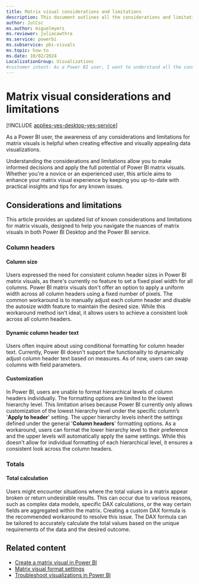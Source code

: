 ```yaml
---
title: Matrix visual considerations and limitations
description: This document outlines all the considerations and limitations for matrix visuals in Power BI Desktop and Power BI service.
author: JulCsc
ms.author: miguelmyers
ms.reviewer: juliacawthra
ms.service: powerbi
ms.subservice: pbi-visuals
ms.topic: how-to
ms.date: 10/02/2024
LocalizationGroup: Visualizations
#customer intent: As a Power BI user, I want to understand all the considerations and limitions for matrix visuals so that I can effectively and more easily build matrix visuals in Power BI Desktop and Power BI service.
---
```

# Matrix visual considerations and limitations

[!INCLUDE [applies-yes-desktop-yes-service](../includes/applies-yes-desktop-yes-service.md)]

As a Power BI user, the awareness of any considerations and limitations for matrix visuals is helpful when creating effective and visually appealing data visualizations.

Understanding the considerations and limitations allow you to make informed decisions and apply the full potential of Power BI matrix visuals. Whether you're a novice or an experienced user, this article aims to enhance your matrix visual experience by keeping you up-to-date with practical insights and tips for any known issues.

## Considerations and limitations

This article provides an updated list of known considerations and limitations for matrix visuals, designed to help you navigate the nuances of matrix visuals in both Power BI Desktop and the Power BI service.

### Column headers

#### Column size

Users expressed the need for consistent column header sizes in Power BI matrix visuals, as there's currently no feature to set a fixed pixel width for all columns. Power BI matrix visuals don't offer an option to apply a uniform width across all column headers using a fixed number of pixels. The common workaround is to manually adjust each column header and disable the autosize width feature to maintain the desired size. While this workaround method isn't ideal, it allows users to achieve a consistent look across all column headers.

#### Dynamic column header text

Users often inquire about using conditional formatting for column header text. Currently, Power BI doesn't support the functionality to dynamically adjust column header text based on measures. As of now, users can swap columns with field parameters.

#### Customization

In Power BI, users are unable to format hierarchical levels of column headers individually. The formatting options are limited to the lowest hierarchy level. This limitation arises because Power BI currently only allows customization of the lowest hierarchy level under the specific column’s '**Apply to header**' setting. The upper hierarchy levels inherit the settings defined under the general '**Column headers**' formatting options. As a workaround, users can format the lower hierarchy level to their preference and the upper levels will automatically apply the same settings. While this doesn't allow for individual formatting of each hierarchical level, it ensures a consistent look across the column headers.

### Totals

#### Total calculation

Users might encounter situations where the total values in a matrix appear broken or return undesirable results. This can occur due to various reasons, such as complex data models, specific DAX calculations, or the way certain fields are aggregated within the matrix. Creating a custom DAX formula is the recommended workaround to resolve this issue. The DAX formula can be tailored to accurately calculate the total values based on the unique requirements of the data and the desired outcome.

## Related content

- [Create a matrix visual in Power BI](power-bi-visualization-matrix-visual.md)
- [Matrix visual format settings](power-bi-visualization-matrix-visual-format-settings.md)
- [Troubleshoot visualizations in Power BI](power-bi-visualization-troubleshoot.md)
